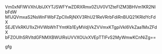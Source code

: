 Vm0xNFlWVXhUblJXYTJSWFYwZDRXRmx0ZUV0V1ZteFlZM3BHVm1KR2NIbFdW
M1JQVmxaS2NsWnFWbFZpClIxRjNXV3RhU21ReVRrbFdiRnBUQ21KRldYcFdX
SEJEVkRKU1IxZHVWbWhTYmtKb1EyMVdjVkZVVmxKTgpiVkl6VkZaa1MxZFdX
bFZOUlhSRVltdGFNMXBWUlRsUVVXOUxXVEpTTlFvS2MyWmwKCnNiZg==

gfg